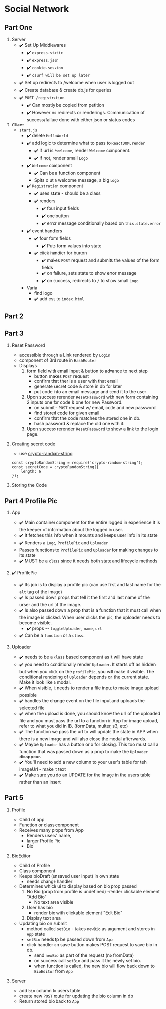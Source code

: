 # Social Network

## Part One

1. Server
    - ✔️ Set Up Middlewares
        - ✔️ `express.static`
        * ✔️ `express.json`
        * ✔️ `cookie.session`
        * ✔️ `csurf will be set up later`
    - ✔️ Set up redirects to /welcome when user is logged out
    * ✔️ Create database & create db.js for queries
    * ✔️ `POST /registration`
        - ✔️ Can mostly be copied from petition
        * ✔️ However no redirects or renderings. Communication of success/failure done with either json or status codes
2. Client
    - `start.js`
        - ✔️ delete `HelloWorld`
        - ✔️ add logic to determine what to pass to `ReactDOM.render`
            - ✔️ if url is `/welcome`, render `Welcome` component.
            - ✔️ if not, render small `Logo`
        - ✔️ `Welcome` component
            - ✔️ Can be a function component
            - Spits o ut a welcome message, a big `Logo`
        - ✔️ `Registration` component
            - ✔️ uses state - should be a class
            - ✔️ renders
                - ✔️ four input fields
                - ✔️ one button
                - ✔️ error message conditionally based on `this.state.error`
        - ✔️ event handlers
            - ✔️ four form fields
                - ✔️ Puts form values into state
            * ✔️ click handler for button
                - ✔️ makes `POST` request and submits the values of the form fields
                - ✔️ on failure, sets state to show error message
                - ✔️ on success, redirects to `/` to show small `Logo`
        * Varia
            - find logo
            - ✔️ add css to `index.html`

## Part 2

## Part 3

1. Reset Password
    - accessible through a Link rendered by `Login`
    - component of 3rd route in `HashRouter`
    - Displays
        1. form field with email input & button to advance to next step
            - button makes `POST` request
            - confirm that ther is a user with that email
            - generate secret code & store in db for later
            - put code into an email message and send it to the user
        2. Upon success rerender `ResetPassword` with new form containing 2 inputs one for code & one for new Password.
            - on submit - `POST` request w/ email, code and new password
            - find stored code for given email
            - confirm that the code matches the stored one in db.
            - hash password & replace the old one with it.
        3. Upon success rerender `ResetPassword` to show a link to the login page.
2. Creating secret code

    - use [crypto-random-string](https://github.com/sindresorhus/crypto-random-string#readme)

    ```
    const cryptoRandomString = require('crypto-random-string');
    const secretCode = cryptoRandomString({
        length: 6
    });
    ```

3. Storing the Code

## Part 4 Profile Pic

1. App

    - ✔️ Main container component for the entire logged in experience It is the keeper of information about the logged in user.
    - ✔️ It fetches this info when it mounts and keeps user info in its state
    - ✔️ Renders a `Logo`, `ProfilePic` and `Uploader`
    - Passes functions to `ProfilePic` and `Uploader` for making changes to its state
    - ✔️ MUST be a `class` since it needs both state and lifecycle methods

2. ✔️ ProfilePic

    - ✔️ Its job is to display a profile pic (can use first and last name for the `alt` tag of the image)
    - ✔️ Is passed down props that tell it the first and last name of the urser and the url of the image.
    - ✔️ Is also passed down a prop that is a function that it must call when the image is clicked. When user clicks the pic, the uploader needs to become visible.
        - ✔️ props -- `toggleUploader`, `name`, `url`
    - ✔️ Can be a `function` or a `class`.

3. Uploader

    - ✔️ needs to be a `class` based component as it will have state
    - ✔️ you need to conditionally render `Uploader`. It starts off as hidden but when you click on the `profilePic`, you will make it visible. The conditional rendering of `Uploader` depends on the current state. Make it look like a modal.
    - ✔️ When visible, it needs to render a file input to make image upload possible
    - ✔️ handles the change event on the file input and uploads the selected file
    - ✔️ when the upload is done, you should know the url of the uploaded file and you must pass the url to a function in App
      for image upload, refer to what you did in IB. (formData, multer, s3, etc)
    - ✔️ The function we pass the url to will update the state in APP when there is a new image and will also close the modal afterwards.
    - ✔️ Maybe `Uploader` has a button or x for closing. This too must call a function that was passed down as a prop to make the `Uploader` disappear.
    - ✔️ You'll need to add a new column to your user's table for teh imageUrl - make it text
    - ✔️ Make sure you do an UPDATE for the image in the users table rather than an insert

## Part 5

1. Profile

    - Child of app
    - Function or class component
    - Receives many props from App
        - Renders users' name,
        - larger Profile Pic
        - Bio

2. BioEditor

    - Child of Profile
    - Class component
    - Keeps bioDraft (unsaved user input) in own state
        - needs change handler
    - Determines which ui to display based on bio prop passed
        1. No Bio (prop from profile is undefined)
           -render clickable element "Add Bio"
            - No text area visible
        2. User has bio
            - render bio with clickable element "Edit Bio"
        3. Display text area
    - Updating bio on submit
        - method called `setBio` - takes `newBio` as argument and stores in `App` state
        - `setBio` needs tp be passed down from `App`
        - click handler on save button makes POST request to save bio in db.
            - send `newBio` as part of the request (no fromData)
            - on success call `setBio` and pass it the newly set bio.
            - when function is called, the new bio will flow back down to `BioEditor` from `App`

3. Server
    - add `bio` column to users table
    - create new `POST` route for updating the bio column in db
    - Return stored bio back to `App`
